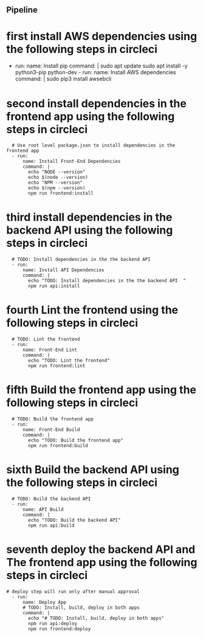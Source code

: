 ## Pipeline
# first install AWS dependencies using the following steps in circleci
- run:
          name: Install pip
          command: |
            sudo apt update
            sudo apt install -y python3-pip python-dev
      - run:
          name: Install AWS dependencies
          command: |
            sudo pip3 install awsebcli
            
# second install dependencies in the frontend app using the following steps in circleci

      # Use root level package.json to install dependencies in the frontend app
      - run:
          name: Install Front-End Dependencies
          command: |
            echo "NODE --version"
            echo $(node --version)
            echo "NPM --version"
            echo $(npm --version)
            npm run frontend:install

# third install dependencies in the backend API using the following steps in circleci

      # TODO: Install dependencies in the the backend API
      - run:
          name: Install API Dependencies
          command: |
            echo "TODO: Install dependencies in the the backend API  "
            npm run api:install

# fourth Lint the frontend using the following steps in circleci

      # TODO: Lint the frontend
      - run:
          name: Front-End Lint
          command: |
            echo "TODO: Lint the frontend"
            npm run frontend:lint

# fifth Build the frontend app using the following steps in circleci

      # TODO: Build the frontend app
      - run:
          name: Front-End Build
          command: |
            echo "TODO: Build the frontend app"
            npm run frontend:build

# sixth Build the backend API using the following steps in circleci

      # TODO: Build the backend API
      - run:
          name: API Build
          command: |
            echo "TODO: Build the backend API"
            npm run api:build

# seventh deploy the backend API and The frontend app using the following steps in circleci

    # deploy step will run only after manual approval
      - run:
          name: Deploy App
          # TODO: Install, build, deploy in both apps
          command: |
            echo "# TODO: Install, build, deploy in both apps"
            npm run api:deploy
            npm run frontend:deploy
  